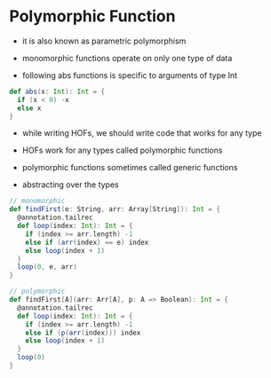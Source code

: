 # Polymorphic Function

- it is also known as parametric polymorphism

- monomorphic functions operate on only one type of data

- following abs functions is specific to arguments of type Int

```scala
def abs(x: Int): Int = {
  if (x < 0) -x
  else x
}
```

- while writing HOFs, we should write code that works for any type

- HOFs work for any types called polymorphic functions

- polymorphic functions sometimes called generic functions

- abstracting over the types

```scala
// monomorphic
def findFirst(e: String, arr: Array[String]): Int = {
  @annotation.tailrec
  def loop(index: Int): Int = {
    if (index >= arr.length) -1
    else if (arr(index) == e) index
    else loop(index + 1)
  }
  loop(0, e, arr)
}

// polymorphic
def findFirst[A](arr: Arr[A], p: A => Boolean): Int = {
  @annotation.tailrec
  def loop(index: Int): Int = {
    if (index >= arr.length) -1
    else if (p(arr(index))) index
    else loop(index + 1)
  }
  loop(0)
}
```
